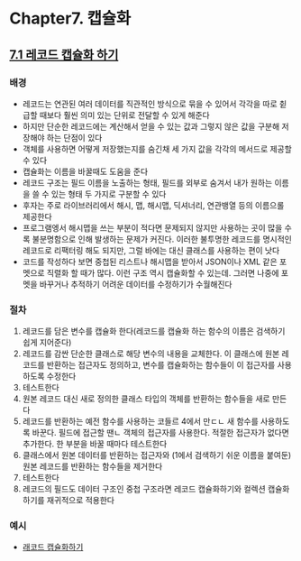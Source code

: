 # Chapter7. 캡슐화

## <U>7.1 레코드 캡슐화 하기</U>

### **배경**

- 레코드는 연관된 여러 데이터를 직관적인 방식으로 묶을 수 있어서 각각을 따로 췯급할 때보다 훨씬 의미 있는 단위로 전달할 수 있게 해준다
- 하지만 단순한 레코드에는 계산해서 얻을 수 있는 값과 그렇지 않은 값을 구분해 저장해야 하는 단점이 있다
- 객체를 사용하면 어떻게 저장했는지를 숨긴채 세 가지 값을 각각의 메서드로 제공할 수 있다
- 캡슐화는 이름을 바꿀때도 도움을 준다
- 레코드 구조는 필드 이름을 노출하는 형태, 필드를 외부로 숨겨서 내가 원하는 이름을 쓸 수 있는 형태 두 가지로 구분할 수 있다
- 후자는 주로 라이브러리에서 해시, 맵, 해시맵, 딕셔너리, 연관뱅열 등의 이름으롤 제공한다
- 프로그램엥서 해시맵을 쓰는 부분이 적다면 문제되지 않지만 사용하는 곳이 많을 수록 불분명함으로 인해 발생하는 문제가 커진다. 이러한 불투명한 레코드를 명시적인 레코드로 리팩터링 해도 되지만, 그럴 바에는 대신 클래스를 사용하는 편이 낫다
- 코드를 작성하다 보면 중첩된 리스트나 해시맵을 받아서 JSON이나 XML 같은 포멧으로 직렬화 할 때가 많다. 이런 구조 역시 캡슐화할 수 있는데. 그러면 나중에 포멧을 바꾸거나 추적하기 어려운 데이터를 수정하기가 수월해진다

### **절차**

1. 레코드를 담은 변수를 캡슐화 한다(레코드를 캡슐화 하는 함수의 이름은 검색하기 쉽게 지어준다)
2. 레코드를 감싼 단순한 클래스로 해당 변수의 내용을 교체한다. 이 클래스에 원본 레코드를 반환하는 접근자도 정의하고, 변수를 캡슐화하는 함수들이 이 접근자를 사용하도록 수정한다
3. 테스트한다
4. 원본 레코드 대신 새로 정의한 클래스 타입의 객체를 반환하는 함수들을 새로 만든다
5. 레코드를 반환하는 예전 함수를 사용하는 코들르 4에서 만ㄷㄴ 새 함수를 사용하도록 바꾼다. 필드에 접근할 땐ㄴ 객체의 접근자를 사용한다. 적절한 접근자가 없다면 추가한다. 한 부분을 바꿀 때마다 테스트한다
6. 클래스에서 원본 데이터를 반환하는 접근자와 (1에서 검색하기 쉬운 이름을 붙여둔)원본 레코드를 반환하는 함수들을 제거한다
7. 테스트한다
8. 레코드의 필드도 데이터 구조인 중첩 구조라면 레코드 캡슐화하기와 컬렉션 캡슐화하기를 재귀적으로 적용한다

### **예시**

- [래코드 캡슐화하기](./Example/EncapsulateRecord.md)
